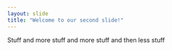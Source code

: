 ```yaml
---
layout: slide
title: "Welcome to our second slide!"
---
```

Stuff and more stuff and more stuff and then less stuff
